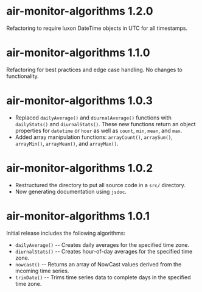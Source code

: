 # air-monitor-algorithms 1.2.0

Refactoring to require luxon DateTime objects in UTC for all timestamps.

# air-monitor-algorithms 1.1.0

Refactoring for best practices and edge case handling. No changes to functionality.

# air-monitor-algorithms 1.0.3

- Replaced `dailyAverage()` and `diurnalAverage()` functions with `dailyStats()`
  and `diurnalStats()`. These new functions return an object properties for
  `datetime` or `hour` as well as `count`, `min`, `mean`, and `max`.
- Added array manipulation functions: `arrayCount()`, `arraySum()`, `arrayMin()`, `arrayMean()`, and `arrayMax()`.

# air-monitor-algorithms 1.0.2

- Restructured the directory to put all source code in a `src/` directory.
- Now generating documentation using `jsdoc`.

# air-monitor-algorithms 1.0.1

Initial release includes the following algorithms:

- `dailyAverage()` -- Creates daily averages for the specified time zone.
- `diurnalStats()` -- Creates hour-of-day averages for the specified time zone.
- `nowcast()` -- Returns an array of NowCast values derived from the incoming time series.
- `trimDate()` -- Trims time series data to complete days in the specified time zone.
